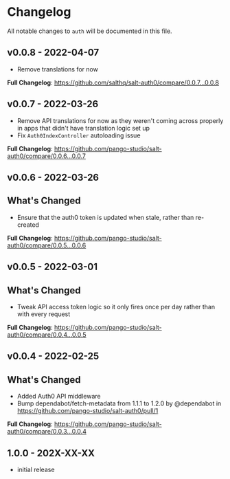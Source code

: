 # Changelog

All notable changes to `auth` will be documented in this file.

## v0.0.8 - 2022-04-07

- Remove translations for now

**Full Changelog**: https://github.com/salthq/salt-auth0/compare/0.0.7...0.0.8

## v0.0.7 - 2022-03-26

- Remove API translations for now as they weren't coming across properly in apps that didn't have translation logic set up
- Fix `Auth0IndexController` autoloading issue

**Full Changelog**: https://github.com/pango-studio/salt-auth0/compare/0.0.6...0.0.7

## v0.0.6 - 2022-03-26

## What's Changed

- Ensure that the auth0 token is updated when stale, rather than re-created

**Full Changelog**: https://github.com/pango-studio/salt-auth0/compare/0.0.5...0.0.6

## v0.0.5 - 2022-03-01

## What's Changed

- Tweak API access token logic so it only fires once per day rather than with every request

**Full Changelog**: https://github.com/pango-studio/salt-auth0/compare/0.0.4...0.0.5

## v0.0.4 - 2022-02-25

## What's Changed

- Added Auth0 API middleware
- Bump dependabot/fetch-metadata from 1.1.1 to 1.2.0 by @dependabot in https://github.com/pango-studio/salt-auth0/pull/1

**Full Changelog**: https://github.com/pango-studio/salt-auth0/compare/0.0.3...0.0.4

## 1.0.0 - 202X-XX-XX

- initial release
